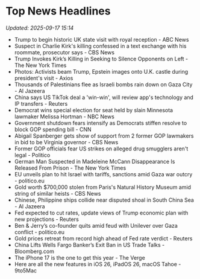 # Top News Headlines

_Updated: 2025-09-17 15:14_

- Trump to begin historic UK state visit with royal reception - ABC News
- Suspect in Charlie Kirk's killing confessed in a text exchange with his roommate, prosecutor says - CBS News
- Trump Invokes Kirk’s Killing in Seeking to Silence Opponents on Left - The New York Times
- Photos: Activists beam Trump, Epstein images onto U.K. castle during president's visit - Axios
- Thousands of Palestinians flee as Israeli bombs rain down on Gaza City - Al Jazeera
- China says US TikTok deal a 'win-win', will review app's technology and IP transfers - Reuters
- Democrat wins special election for seat held by slain Minnesota lawmaker Melissa Hortman - NBC News
- Government shutdown fears intensify as Democrats stiffen resolve to block GOP spending bill - CNN
- Abigail Spanberger gets show of support from 2 former GOP lawmakers in bid to be Virginia governor - CBS News
- Former GOP officials fear US strikes on alleged drug smugglers aren't legal - Politico
- German Man Suspected in Madeleine McCann Disappearance Is Released From Prison - The New York Times
- EU unveils plan to hit Israel with tariffs, sanctions amid Gaza war outcry - politico.eu
- Gold worth $700,000 stolen from Paris's Natural History Museum amid string of similar heists - CBS News
- Chinese, Philippine ships collide near disputed shoal in South China Sea - Al Jazeera
- Fed expected to cut rates, update views of Trump economic plan with new projections - Reuters
- Ben & Jerry’s co-founder quits amid feud with Unilever over Gaza conflict - politico.eu
- Gold prices retreat from record high ahead of Fed rate verdict - Reuters
- China Lifts Wells Fargo Banker’s Exit Ban in US Trade Talks - Bloomberg.com
- The iPhone 17 is the one to get this year - The Verge
- Here are all the new features in iOS 26, iPadOS 26, macOS Tahoe - 9to5Mac